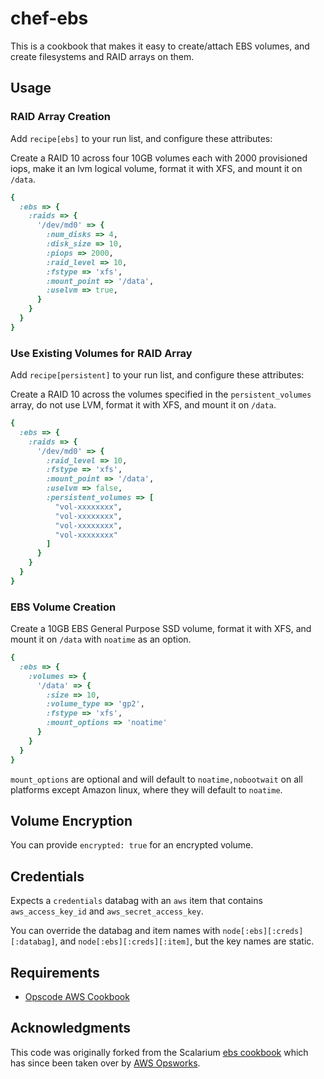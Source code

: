 # chef-ebs

This is a cookbook that makes it easy to create/attach EBS volumes, and create
filesystems and RAID arrays on them.


## Usage

### RAID Array Creation

Add `recipe[ebs]` to your run list, and configure these attributes:

Create a RAID 10 across four 10GB volumes each with 2000 provisioned iops, make it an lvm logical volume, format it with XFS, and mount it on
`/data`.

```ruby
{
  :ebs => {
    :raids => {
      '/dev/md0' => {
        :num_disks => 4,
        :disk_size => 10,
        :piops => 2000,
        :raid_level => 10,
        :fstype => 'xfs',
        :mount_point => '/data',
        :uselvm => true,
      }
    }
  }
}
```

### Use Existing Volumes for RAID Array

Add `recipe[persistent]` to your run list, and configure these attributes:

Create a RAID 10 across the volumes specified in the `persistent_volumes` array, do not use LVM,  format it with XFS, and mount it on `/data`.

```ruby
{
  :ebs => {
    :raids => {
      '/dev/md0' => {
        :raid_level => 10,
        :fstype => 'xfs',
        :mount_point => '/data',
        :uselvm => false,
        :persistent_volumes => [
          "vol-xxxxxxxx",
          "vol-xxxxxxxx",
          "vol-xxxxxxxx",
          "vol-xxxxxxxx"
        ]
      }
    }
  }
}
```

### EBS Volume Creation

Create a 10GB EBS General Purpose SSD volume, format it with XFS, and mount it on `/data` with `noatime` as an option.

```ruby
{
  :ebs => {
    :volumes => {
      '/data' => {
        :size => 10,
        :volume_type => 'gp2',
        :fstype => 'xfs',
        :mount_options => 'noatime'
      }
    }
  }
}
```

`mount_options` are optional and will default to `noatime,nobootwait` on all platforms except Amazon linux, where they will default to `noatime`.

## Volume Encryption

You can provide `encrypted: true` for an encrypted volume.

## Credentials

Expects a `credentials` databag with an `aws` item that contains `aws_access_key_id` and `aws_secret_access_key`.

You can override the databag and item names with `node[:ebs][:creds][:databag]`, and `node[:ebs][:creds][:item]`, but the key names are static.

## Requirements

- [Opscode AWS Cookbook](https://github.com/opscode-cookbooks/aws)

## Acknowledgments

This code was originally forked from the Scalarium [ebs cookbook][1] which has since been taken over by [AWS Opsworks][2].

[1]: https://github.com/aws/opsworks-cookbooks/tree/master-chef-11.4/ebs
[2]: http://aws.amazon.com/opsworks
